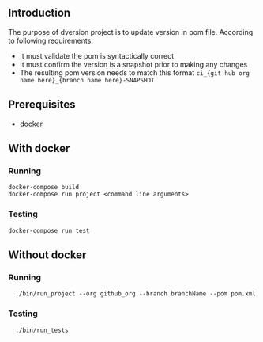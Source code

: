 ## Introduction

The purpose of dversion project is to update version in pom file. According to following requirements:

 * It must validate the pom is syntactically correct
 * It must confirm the version is a snapshot prior to making any changes
 * The resulting pom version needs to match this format `ci_{git hub org name here}_{branch name here}-SNAPSHOT`


## Prerequisites

* [docker](https://www.docker.com/)


## With docker

### Running

    docker-compose build
    docker-compose run project <command line arguments>

### Testing

    docker-compose run test


## Without docker

###  Running 

```
  ./bin/run_project --org github_org --branch branchName --pom pom.xml
```

### Testing 
```
  ./bin/run_tests
```
